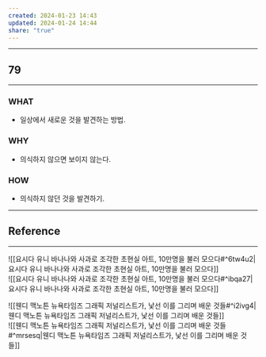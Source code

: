 ```yaml
---
created: 2024-01-23 14:43
updated: 2024-01-24 14:44
share: "true"
---
```


---
## 79
---
### WHAT
- 일상에서 새로운 것을 발견하는 방법.
### WHY
- 의식하지 않으면 보이지 않는다.
### HOW
- 의식하지 않던 것을 발견하기.
---

## Reference
---
![[요시다 유니  바나나와 사과로 조각한 초현실 아트, 10만명을 불러 모으다#^6tw4u2|요시다 유니  바나나와 사과로 조각한 초현실 아트, 10만명을 불러 모으다]]  
![[요시다 유니  바나나와 사과로 조각한 초현실 아트, 10만명을 불러 모으다#^ibqa27|요시다 유니  바나나와 사과로 조각한 초현실 아트, 10만명을 불러 모으다]]

![[웬디 맥노튼  뉴욕타임즈 그래픽 저널리스트가, 낯선 이를 그리며 배운 것들#^i2ivg4|웬디 맥노튼  뉴욕타임즈 그래픽 저널리스트가, 낯선 이를 그리며 배운 것들]]  
![[웬디 맥노튼  뉴욕타임즈 그래픽 저널리스트가, 낯선 이를 그리며 배운 것들#^mrsesq|웬디 맥노튼  뉴욕타임즈 그래픽 저널리스트가, 낯선 이를 그리며 배운 것들]]
